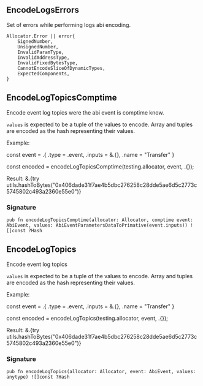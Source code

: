 ## EncodeLogsErrors

Set of errors while performing logs abi encoding.

```zig
Allocator.Error || error{
    SignedNumber,
    UnsignedNumber,
    InvalidParamType,
    InvalidAddressType,
    InvalidFixedBytesType,
    CannotEncodeSliceOfDynamicTypes,
    ExpectedComponents,
}
```

## EncodeLogTopicsComptime
Encode event log topics were the abi event is comptime know.

`values` is expected to be a tuple of the values to encode.
Array and tuples are encoded as the hash representing their values.

Example:

const event = .{
    .type = .event,
    .inputs = &.{},
    .name = "Transfer"
}

const encoded = encodeLogTopicsComptime(testing.allocator, event, .{});

Result: &.{try utils.hashToBytes("0x406dade31f7ae4b5dbc276258c28dde5ae6d5c2773c5745802c493a2360e55e0")}

### Signature

```zig
pub fn encodeLogTopicsComptime(allocator: Allocator, comptime event: AbiEvent, values: AbiEventParametersDataToPrimative(event.inputs)) ![]const ?Hash
```

## EncodeLogTopics
Encode event log topics

`values` is expected to be a tuple of the values to encode.
Array and tuples are encoded as the hash representing their values.

Example:

const event = .{
    .type = .event,
    .inputs = &.{},
    .name = "Transfer"
}

const encoded = encodeLogTopics(testing.allocator, event, .{});

Result: &.{try utils.hashToBytes("0x406dade31f7ae4b5dbc276258c28dde5ae6d5c2773c5745802c493a2360e55e0")}

### Signature

```zig
pub fn encodeLogTopics(allocator: Allocator, event: AbiEvent, values: anytype) ![]const ?Hash
```

